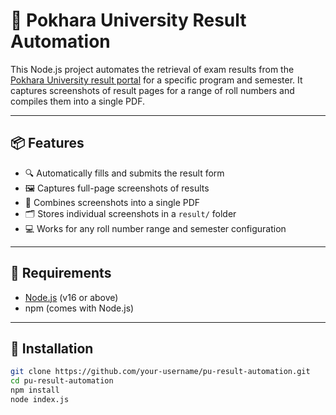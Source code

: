 # 📄 Pokhara University Result Automation

This Node.js project automates the retrieval of exam results from the [Pokhara University result portal](https://exam.pu.edu.np:9094/) for a specific program and semester. It captures screenshots of result pages for a range of roll numbers and compiles them into a single PDF.

---

## 📦 Features

- 🔍 Automatically fills and submits the result form
- 🖼 Captures full-page screenshots of results
- 📄 Combines screenshots into a single PDF
- 🗂 Stores individual screenshots in a `result/` folder
- 💻 Works for any roll number range and semester configuration

---

## 🧰 Requirements

- [Node.js](https://nodejs.org/en/) (v16 or above)
- npm (comes with Node.js)

---

## 📁 Installation

```bash
git clone https://github.com/your-username/pu-result-automation.git
cd pu-result-automation
npm install
node index.js
```

